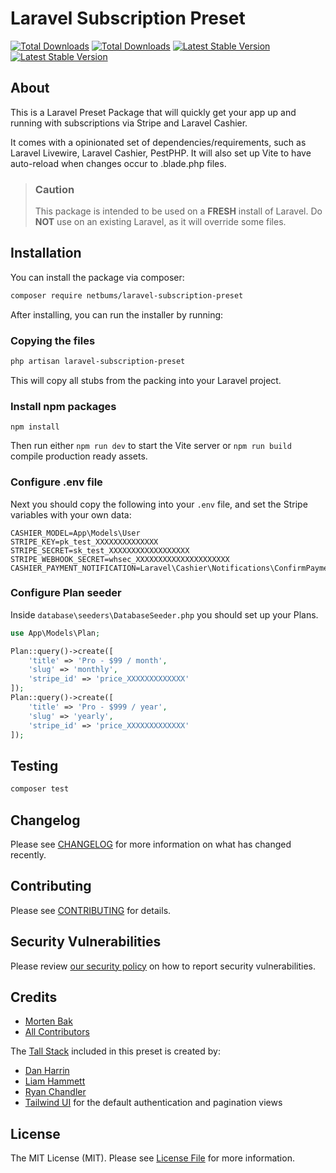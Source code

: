 # Laravel Subscription Preset
<p>
    <a href="https://packagist.org/packages/netbums/laravel-subscription-preset"><img src="https://img.shields.io/badge/-Work--in--progress-yellow" alt="Total Downloads"></a>
    <a href="https://packagist.org/packages/netbums/laravel-subscription-preset"><img src="https://img.shields.io/packagist/dt/netbums/laravel-subscription-preset" alt="Total Downloads"></a>
    <a href="https://packagist.org/packages/netbums/laravel-subscription-preset"><img src="https://img.shields.io/packagist/v/netbums/laravel-subscription-preset" alt="Latest Stable Version"></a>
    <a href="https://packagist.org/packages/netbums/laravel-subscription-preset"><img src="https://img.shields.io/packagist/php-v/netbums/laravel-subscription-preset" alt="Latest Stable Version"></a>
</p> 

## About
This is a Laravel Preset Package that will quickly get your app up and running with subscriptions via Stripe and Laravel Cashier. 

It comes with a opinionated set of dependencies/requirements, such as Laravel Livewire, Laravel Cashier, PestPHP. It will also set up Vite to have auto-reload when changes occur to .blade.php files.


> ### Caution
> This package is intended to be used on a **FRESH** install of Laravel.
> Do **NOT** use on an existing Laravel, as it will override some files.

## Installation

You can install the package via composer:

```bash
composer require netbums/laravel-subscription-preset
```
After installing, you can run the installer by running:

### Copying the files
```bash
php artisan laravel-subscription-preset
```
This will copy all stubs from the packing into your Laravel project.

### Install npm packages
```
npm install
```
Then run either `npm run dev` to start the Vite server or `npm run build` compile production ready assets.

### Configure .env file
Next you should copy the following into your `.env` file, and set the Stripe variables with your own data:

```
CASHIER_MODEL=App\Models\User
STRIPE_KEY=pk_test_XXXXXXXXXXXXXX
STRIPE_SECRET=sk_test_XXXXXXXXXXXXXXXXXX
STRIPE_WEBHOOK_SECRET=whsec_XXXXXXXXXXXXXXXXXXXXX
CASHIER_PAYMENT_NOTIFICATION=Laravel\Cashier\Notifications\ConfirmPayment
```

### Configure Plan seeder
Inside  `database\seeders\DatabaseSeeder.php` you should set up your Plans.
```php
use App\Models\Plan;

Plan::query()->create([
    'title' => 'Pro - $99 / month',
    'slug' => 'monthly',
    'stripe_id' => 'price_XXXXXXXXXXXXX'
]);
Plan::query()->create([
    'title' => 'Pro - $999 / year',
    'slug' => 'yearly',
    'stripe_id' => 'price_XXXXXXXXXXXXX'
]);
```

## Testing

```bash
composer test
```

## Changelog

Please see [CHANGELOG](CHANGELOG.md) for more information on what has changed recently.

## Contributing

Please see [CONTRIBUTING](https://github.com/mortenebak/.github/blob/main/CONTRIBUTING.md) for details.

## Security Vulnerabilities

Please review [our security policy](../../security/policy) on how to report security vulnerabilities.

## Credits

- [Morten Bak](https://github.com/mortenebak)
- [All Contributors](../../contributors)
  
The [Tall Stack](https://github.com/laravel-frontend-presets/tall) included in this preset is created by:
- [Dan Harrin](https://github.com/DanHarrin)
- [Liam Hammett](https://github.com/imliam)
- [Ryan Chandler](https://github.com/ryangjchandler)
- [Tailwind UI](https://tailwindui.com) for the default authentication and pagination views


## License

The MIT License (MIT). Please see [License File](LICENSE.md) for more information.

